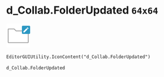 # d_Collab.FolderUpdated `64x64`
<img src="/img/d_Collab.FolderUpdated.png" width=64 height=64>

``` CSharp
EditorGUIUtility.IconContent("d_Collab.FolderUpdated")
```
```
d_Collab.FolderUpdated
```
